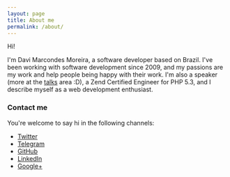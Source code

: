 ```yaml
---
layout: page
title: About me
permalink: /about/
---
```


Hi!

I'm Davi Marcondes Moreira, a software developer based on Brazil. I've been working with software development since 2009, and my passions are my work and help people being happy with their work. I'm also a speaker (more at the [talks](/talks) area :D), a Zend Certified Engineer for PHP 5.3, and I describe myself as a web development enthusiast.

### Contact me

You're welcome to say hi in the following channels:

- [Twitter][twitter]
- [Telegram][telegram]
- [GitHub][github]
- [LinkedIn][linkedin]
- [Google+][google]


[telegram]: https://t.me/Devdrops
[github]: https://github.com/devdrops
[google]: https://plus.google.com/+DaviMarcondesMoreira
[twitter]: https://twitter.com/devdrops
[linkedin]: https://br.linkedin.com/in/davimarcondesmoreira


